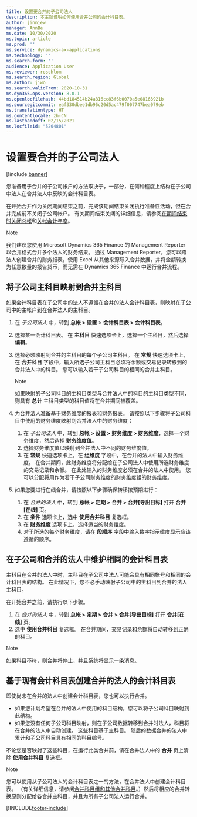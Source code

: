 ```yaml
---
title: 设置要合并的子公司法人
description: 本主题说明如何使用合并公司的会计科目表。
author: jinniew
manager: AnnBe
ms.date: 10/30/2020
ms.topic: article
ms.prod: ''
ms.service: dynamics-ax-applications
ms.technology: ''
ms.search.form: ''
audience: Application User
ms.reviewer: roschlom
ms.search.region: Global
ms.author: jiwo
ms.search.validFrom: 2020-10-31
ms.dyn365.ops.version: 8.0.1
ms.openlocfilehash: 44bd184514b24a816cc83f6b0070a5e08163921b
ms.sourcegitcommit: eaf330dbee1db96c20d5ac479f007747bea079eb
ms.translationtype: HT
ms.contentlocale: zh-CN
ms.lasthandoff: 02/15/2021
ms.locfileid: "5204801"
---
```

# <a name="set-up-a-subsidiary-legal-entity-for-consolidation"></a>设置要合并的子公司法人

[!include [banner](../includes/banner.md)]

您准备用于合并的子公司帐户的方法取决于，一部分，在何种程度上结构在子公司中法人在合并法人中反映的会计科目表。

在开始合并作为关闭期间结束之前，完成该期间结束关闭执行准备性活动，但在合并完成前不关闭子公司帐户。 有关期间结束关闭的详细信息，请参阅[在期间结束时关闭总帐](close-general-ledger-at-period-end.md)和[关帐会计年度](tasks/close-fiscal-year.md)。

> [!NOTE]
>  我们建议您使用 Microsoft Dynamics 365 Finance 的 Management Reporter 以合并格式合并多个法人的财务结果。 通过 Management Reporter，您可以跨法人创建合并的财务报表，使用 Excel 从其他来源导入合并数据，并将金额转换为任意数量的报告货币，而无需在 Dynamics 365 Finance 中运行合并流程。

## <a name="map-subsidiary-main-accounts-to-consolidated-main-accounts"></a>将子公司主科目映射到合并主科目

如果会计科目表在子公司中的法人不遵循在合并的法人会计科目表，则映射在子公司中的主帐户到在合并法人的主科目。

1. 在 *子公司法人* 中，转到 **总帐 \> 设置** \> **会计科目表 \> 会计科目表**。
2. 选择某一会计科目表。 在 **主科目** 快速选项卡上，选择一个主科目，然后选择 **编辑**。
3. 选择必须映射到合并的主科目的每个子公司主科目。 在 **常规** 快速选项卡上，在 **合并科目** 字段中，输入所选子公司主科目必须将余额或交易记录转移到的合并法人中的科目。 您可以输入若干子公司科目的相同的合并主科目。

    > [!NOTE]
    > 如果映射的子公司科目的主科目类型与合并法人中的科目的主科目类型不同，则具有 **总计** 主科目类型的科目值将在合并期间被覆盖。

4. 为合并法人准备基于财务维度的报表和财务报表。 请按照以下步骤将子公司科目中使用的财务维度映射到合并法人中的财务维度：

    1. 在 *子公司法人* 中，转到 **总帐 \> 设置 \> 财务维度 \> 财务维度**，选择一个财务维度，然后选择 **财务维度值**。
    2. 选择财务维度值以映射到合并法人中不同的财务维度值。
    3. 在 **常规** 快速选项卡上，在 **组维度** 字段中，在合并的法人中输入财务维度。 在合并期间，此财务维度将分配给在子公司法人中使用所选财务维度的交易记录和余额。 在此处输入的财务维度必须在合并的法人中使用。 您可以分配将用作为若干子公司财务维度的财务维度组的财务维度。

5. 如果您要进行在线合并，请按照以下步骤确保转移按预期进行：

    1. 在 *合并的法人* 中，转到 **总帐 \> 定期 \> 合并 \> 合并\[导出目标\]** 打开 **合并\[在线\]** 页。
    2. 在 **条件** 选项卡上，选中 **使用合并科目** 复选框。
    3. 在 **财务维度** 选项卡上，选择适当的财务维度。
    4. 对于所选的每个财务维度，请在 **段顺序** 字段中输入数字指示维度显示应该遵循的顺序。

## <a name="maintain-the-same-chart-of-accounts-in-the-subsidiary-and-consolidated-legal-entities"></a>在子公司和合并的法人中维护相同的会计科目表

主科目在合并的法人中时，主科目在子公司中法人可能会具有相同帐号和相同的会计科目表的结构。 在此情况下，您不必手动映射子公司中的主科目到合并的法人主科目。

在开始合并之前，请执行以下步骤。

1. 在 *合并的法人* 中，转到 **总帐 \> 定期 \> 合并 \> 合并\[导出目标\]** 打开 **合并\[在线\]** 页。
2. 选中 **使用合并科目** 复选框。 在合并期间，交易记录和余额将自动转移到正确的科目。

> [!NOTE]
> 如果科目不符，则合并将停止，并且系统将显示一条消息。

## <a name="create-a-chart-of-accounts-for-the-consolidated-legal-entity-based-on-an-existing-chart-of-accounts"></a>基于现有会计科目表创建合并的法人的会计科目表

即使尚未在合并的法人中创建会计科目表，您也可以执行合并。

- 如果您计划希望在合并的法人中使用的科目结构，您可以将子公司科目映射到此结构。
- 如果您没有任何子公司科目映射，则在子公司数据转移到合并时法人，科目将在合并的法人中自动创建。 这些科目基于主科目。 随后的数据合并的法人中累计和子公司科目具有相同的科目编号。

不论您是否映射了这些科目，在运行此类合并前，请在合并法人中的 **合并** 页上清除 **使用合并科目** 复选框。

> [!NOTE]
> 您可以使用从子公司法人的会计科目表之一的方法，在合并法人中创建会计科目表。 （有关详细信息，请参阅[合并科目组和其他合并科目](../budgeting/consolidation-account-groups-consolidation-accounts.md)。）然后将相应的合并转换原则分配给各合并主科目，并且为所有子公司法人运行合并。


[!INCLUDE[footer-include](../../includes/footer-banner.md)]